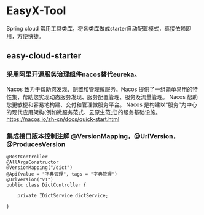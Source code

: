 # EasyX-Tool
Spring cloud 常用工具类库，将各类库做成starter自动配置模式，真接依赖即用，方便快捷。

## easy-cloud-starter
### 采用阿里开源服务治理组件nacos替代eureka。
Nacos 致力于帮助您发现、配置和管理微服务。Nacos 提供了一组简单易用的特性集，帮助您实现动态服务发现、服务配置管理、服务及流量管理。
Nacos 帮助您更敏捷和容易地构建、交付和管理微服务平台。 Nacos 是构建以“服务”为中心的现代应用架构(例如微服务范式、云原生范式)的服务基础设施。
https://nacos.io/zh-cn/docs/quick-start.html
### 集成接口版本控制注解 @VersionMapping，@UrlVersion，@ProducesVersion
```
@RestController
@AllArgsConstructor
@VersionMapping("/dict")
@Api(value = "字典管理", tags = "字典管理")
@UrlVersion("v1")
public class DictController {

	private IDictService dictService;

}
```

